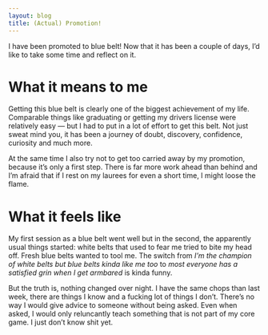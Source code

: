```yaml
---
layout: blog
title: (Actual) Promotion!
---
```

I have been promoted to blue belt! Now that it has been a couple of days, I’d like to take some time and reflect on it.

# What it means to me

Getting this blue belt is clearly one of the biggest achievement of my life. Comparable things like graduating or getting my drivers license were relatively easy — but I had to put in a lot of effort to get this belt. Not just sweat mind you, it has been a journey of doubt, discovery, confidence, curiosity and much more.

At the same time I also try not to get too carried away by my promotion, because it’s only a first step. There is far more work ahead than behind and I’m afraid that if I rest on my laurees for even a short time, I might loose the flame.

# What it feels like

My first session as a blue belt went well but in the second, the apparently usual things started: white belts that used to fear me tried to bite my head off. Fresh blue belts wanted to tool me. The switch from *I’m the champion of white belts but blue belts kinda like me too* to *most everyone has a satisfied grin when I get armbared* is kinda funny.

But the truth is, nothing changed over night. I have the same chops than last week, there are things I know and a fucking lot of things I don’t. There’s no way I would give advice to someone without being asked. Even when asked, I would only reluncantly teach something that is not part of my core game. I just don’t know shit yet.